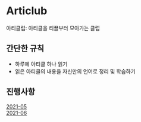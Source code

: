 # Articlub

아티클럽: 아티클을 티끌부터 모아가는 클럽

## 간단한 규칙

- 하루에 아티클 하나 읽기
- 읽은 아티클의 내용을 자신만의 언어로 정리 및 학습하기

## 진행사항

[2021-05](https://github.com/adelakim5/Articlub/tree/main/2021/05)  
[2021-06](https://github.com/adelakim5/Articlub/blob/main/2021/06)
